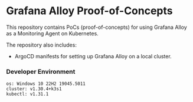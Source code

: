 # Grafana Alloy Proof-of-Concepts

This repository contains PoCs (proof-of-concepts) for using Grafana Alloy as a Monitoring Agent on Kubernetes.

The repository also includes:
- ArgoCD manifests for setting up Grafana Alloy on a local cluster.

### Developer Environment
```
os: Windows 10 22H2 19045.5011
cluster: v1.30.4+k3s1
kubectl: v1.31.1
```

<!-- TODO: Add table of contents and everything else -->